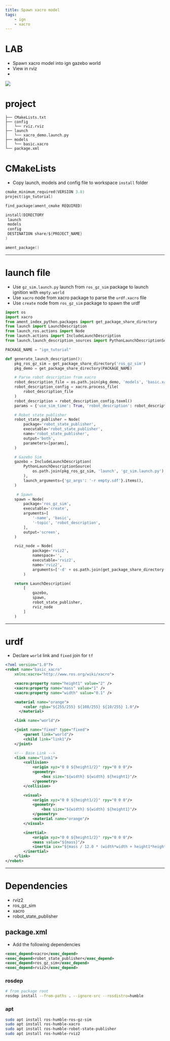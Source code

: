 ```yaml
---
title: Spawn xacro model
tags:
    - ign
    - xacro
---
```


# LAB

- Spawn xacro model into ign gazebo world
- View in rviz
- 


![](image/ign_rviz_xacro.png)

# project

```
├── CMakeLists.txt
├── config
│   └── rviz.rviz
├── launch
│   └── xacro_demo.launch.py
├── models
│   └── basic.xacro
└── package.xml
```

# CMakeLists 

- Copy launch, models and config file to workspace `install` folder


```c title="CMakeLists.txt"
cmake_minimum_required(VERSION 3.8)
project(ign_tutorial)

find_package(ament_cmake REQUIRED)

install(DIRECTORY
 launch
 models
 config
 DESTINATION share/${PROJECT_NAME}
)

ament_package()
```

---

# launch file

- Use `gz_sim.launch.py` launch from `ros_gz_sim` package to launch ignition with  `empty.world`
- Use `xacro` node from xacro package to parse the `urdf.xacro` file
- Use `create` node from `ros_gz_sim` package to spawn the urdf

```python title="xacro_demo.launch.py"
import os
import xacro
from ament_index_python.packages import get_package_share_directory
from launch import LaunchDescription
from launch_ros.actions import Node
from launch.actions import IncludeLaunchDescription
from launch.launch_description_sources import PythonLaunchDescriptionSource

PACKAGE_NAME = "ign_tutorial"

def generate_launch_description():
    pkg_ros_gz_sim = get_package_share_directory('ros_gz_sim')
    pkg_demo = get_package_share_directory(PACKAGE_NAME)

    # Parse robot description from xacro
    robot_description_file = os.path.join(pkg_demo, 'models', 'basic.xacro')
    robot_description_config = xacro.process_file(
        robot_description_file
    )
    robot_description = robot_description_config.toxml()
    params = {'use_sim_time': True, 'robot_description': robot_description}

    # Robot state publisher
    robot_state_publisher = Node(
        package='robot_state_publisher',
        executable='robot_state_publisher',
        name='robot_state_publisher',
        output='both',
        parameters=[params],
    )

    # Gazebo Sim
    gazebo = IncludeLaunchDescription(
        PythonLaunchDescriptionSource(
            os.path.join(pkg_ros_gz_sim, 'launch', 'gz_sim.launch.py')
        ),
        launch_arguments={'gz_args': '-r empty.sdf'}.items(),
    )

     # Spawn
    spawn = Node(
        package='ros_gz_sim',
        executable='create',
        arguments=[
            '-name', 'basic',
            '-topic', 'robot_description',
        ],
        output='screen',
    )

    rviz_node = Node(
            package='rviz2',
            namespace='',
            executable='rviz2',
            name='rviz2',
            arguments=['-d' + os.path.join(get_package_share_directory(PACKAGE_NAME), 'config', 'rviz.rviz')]
        )

    return LaunchDescription(
        [
            gazebo,
            spawn,
            robot_state_publisher,
            rviz_node
        ]
    )

```

---

# urdf

- Declare `world` link and `fixed` join for `tf`


```xml title="basic.xacro"
<?xml version="1.0"?>
<robot name="basic_xacro"
    xmlns:xacro="http://www.ros.org/wiki/xacro">

    <xacro:property name="height1" value="2" />
    <xacro:property name="mass" value="1" />
    <xacro:property name="width" value="0.1" />

    <material name="orange">
        <color rgba="${255/255} ${108/255} ${10/255} 1.0"/>
      </material>

    <link name="world"/>

    <joint name="fixed" type="fixed">
        <parent link="world"/>
        <child link="link1"/>
    </joint>

    <!-- Base Link -->
    <link name="link1">
        <collision>
            <origin xyz="0 0 ${height1/2}" rpy="0 0 0"/>
            <geometry>
                <box size="${width} ${width} ${height1}"/>
            </geometry>
        </collision>

        <visual>
            <origin xyz="0 0 ${height1/2}" rpy="0 0 0"/>
            <geometry>
                <box size="${width} ${width} ${height1}"/>
            </geometry>
            <material name="orange"/>
        </visual>

        <inertial>
            <origin xyz="0 0 ${height1/2}" rpy="0 0 0"/>
            <mass value="${mass}"/>
            <inertia ixx="${mass / 12.0 * (width*width + height1*height1)}" ixy="0.0" ixz="0.0" iyy="${mass / 12.0 * (height1*height1 + width*width)}" iyz="0.0" izz="${mass / 12.0 * (width*width + width*width)}"/>
        </inertial>
    </link>
</robot>
```

---

# Dependencies

- rviz2
- ros_gz_sim
- xacro
- robot_state_publisher

## package.xml

- Add the following dependencies

```xml
<exec_depend>xacro</exec_depend>
<exec_depend>robot_state_publisher</exec_depend>
<exec_depend>ros_gz_sim</exec_depend>
<exec_depend>rviz2</exec_depend>
```

### rosdep
```bash
# from package root
rosdep install --from-paths . --ignore-src --rosdistro=humble

```

### apt
```bash
sudo apt install ros-humble-ros-gz-sim
sudo apt install ros-humble-xacro
sudo apt install ros-humble-robot-state-publisher
sudo apt install ros-humble-rviz2
```